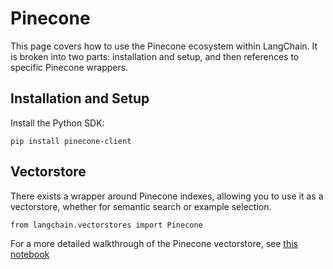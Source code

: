 Pinecone
========

This page covers how to use the Pinecone ecosystem within LangChain. It is broken into two parts: installation and setup, and then references to specific Pinecone wrappers.

Installation and Setup[](#installation-and-setup "Direct link to Installation and Setup")
------------------------------------------------------------------------------------------

Install the Python SDK:

    pip install pinecone-client

Vectorstore[](#vectorstore "Direct link to Vectorstore")
---------------------------------------------------------

There exists a wrapper around Pinecone indexes, allowing you to use it as a vectorstore, whether for semantic search or example selection.

    from langchain.vectorstores import Pinecone

For a more detailed walkthrough of the Pinecone vectorstore, see [this notebook](/docs/integrations/vectorstores/pinecone.html)